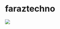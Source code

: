 # faraztechno



<img  align="center" src="https://github.com/faraztechno/faraztechno/assets/112564495/e84cbd73-981e-4676-9165-2ea035d285fa">
